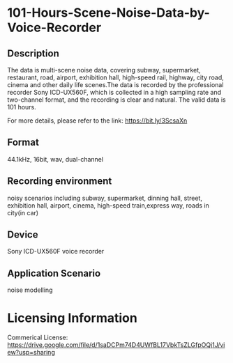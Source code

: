 # 101-Hours-Scene-Noise-Data-by-Voice-Recorder


## Description
The data is multi-scene noise data, covering subway, supermarket, restaurant, road, airport, exhibition hall, high-speed rail, highway, city road, cinema and other daily life scenes.The data is recorded by the professional recorder Sony ICD-UX560F, which is collected in a high sampling rate and two-channel format, and the recording is clear and natural. The valid data is 101 hours.

For more details, please refer to the link: https://bit.ly/3ScsaXn

## Format
44.1kHz, 16bit, wav, dual-channel

## Recording environment
noisy scenarios including subway, supermarket, dinning hall, street, exhibition hall, airport, cinema, high-speed train,express way, roads in city(in car)

## Device
Sony ICD-UX560F voice recorder

## Application Scenario
noise modelling

# Licensing Information
Commerical License: https://drive.google.com/file/d/1saDCPm74D4UWfBL17VbkTsZLGfpOQj1J/view?usp=sharing
